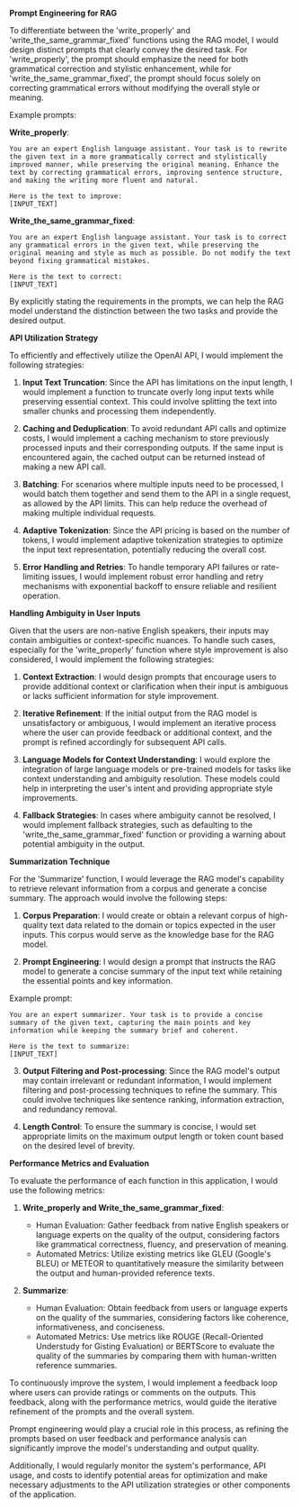 **Prompt Engineering for RAG**

   To differentiate between the 'write_properly' and 'write_the_same_grammar_fixed' functions using the RAG model, I would design distinct prompts that clearly convey the desired task. For 'write_properly', the prompt should emphasize the need for both grammatical correction and stylistic enhancement, while for 'write_the_same_grammar_fixed', the prompt should focus solely on correcting grammatical errors without modifying the overall style or meaning.

   Example prompts:

   **Write_properly**:
   ```
   You are an expert English language assistant. Your task is to rewrite the given text in a more grammatically correct and stylistically improved manner, while preserving the original meaning. Enhance the text by correcting grammatical errors, improving sentence structure, and making the writing more fluent and natural.

   Here is the text to improve:
   [INPUT_TEXT]
   ```

   **Write_the_same_grammar_fixed**:
   ```
   You are an expert English language assistant. Your task is to correct any grammatical errors in the given text, while preserving the original meaning and style as much as possible. Do not modify the text beyond fixing grammatical mistakes.

   Here is the text to correct:
   [INPUT_TEXT]
   ```

   By explicitly stating the requirements in the prompts, we can help the RAG model understand the distinction between the two tasks and provide the desired output.

**API Utilization Strategy**

   To efficiently and effectively utilize the OpenAI API, I would implement the following strategies:

   1. **Input Text Truncation**: Since the API has limitations on the input length, I would implement a function to truncate overly long input texts while preserving essential context. This could involve splitting the text into smaller chunks and processing them independently.

   2. **Caching and Deduplication**: To avoid redundant API calls and optimize costs, I would implement a caching mechanism to store previously processed inputs and their corresponding outputs. If the same input is encountered again, the cached output can be returned instead of making a new API call.

   3. **Batching**: For scenarios where multiple inputs need to be processed, I would batch them together and send them to the API in a single request, as allowed by the API limits. This can help reduce the overhead of making multiple individual requests.

   4. **Adaptive Tokenization**: Since the API pricing is based on the number of tokens, I would implement adaptive tokenization strategies to optimize the input text representation, potentially reducing the overall cost.

   5. **Error Handling and Retries**: To handle temporary API failures or rate-limiting issues, I would implement robust error handling and retry mechanisms with exponential backoff to ensure reliable and resilient operation.

**Handling Ambiguity in User Inputs**

   Given that the users are non-native English speakers, their inputs may contain ambiguities or context-specific nuances. To handle such cases, especially for the 'write_properly' function where style improvement is also considered, I would implement the following strategies:

   1. **Context Extraction**: I would design prompts that encourage users to provide additional context or clarification when their input is ambiguous or lacks sufficient information for style improvement.

   2. **Iterative Refinement**: If the initial output from the RAG model is unsatisfactory or ambiguous, I would implement an iterative process where the user can provide feedback or additional context, and the prompt is refined accordingly for subsequent API calls.

   3. **Language Models for Context Understanding**: I would explore the integration of large language models or pre-trained models for tasks like context understanding and ambiguity resolution. These models could help in interpreting the user's intent and providing appropriate style improvements.

   4. **Fallback Strategies**: In cases where ambiguity cannot be resolved, I would implement fallback strategies, such as defaulting to the 'write_the_same_grammar_fixed' function or providing a warning about potential ambiguity in the output.

**Summarization Technique**

For the 'Summarize' function, I would leverage the RAG model's capability to retrieve relevant information from a corpus and generate a concise summary. The approach would involve the following steps:

1. **Corpus Preparation**: I would create or obtain a relevant corpus of high-quality text data related to the domain or topics expected in the user inputs. This corpus would serve as the knowledge base for the RAG model.

2. **Prompt Engineering**: I would design a prompt that instructs the RAG model to generate a concise summary of the input text while retaining the essential points and key information.

Example prompt:
```
You are an expert summarizer. Your task is to provide a concise summary of the given text, capturing the main points and key information while keeping the summary brief and coherent.

Here is the text to summarize:
[INPUT_TEXT]
```

3. **Output Filtering and Post-processing**: Since the RAG model's output may contain irrelevant or redundant information, I would implement filtering and post-processing techniques to refine the summary. This could involve techniques like sentence ranking, information extraction, and redundancy removal.

4. **Length Control**: To ensure the summary is concise, I would set appropriate limits on the maximum output length or token count based on the desired level of brevity.

**Performance Metrics and Evaluation**

To evaluate the performance of each function in this application, I would use the following metrics:

1. **Write_properly and Write_the_same_grammar_fixed**:
   - Human Evaluation: Gather feedback from native English speakers or language experts on the quality of the output, considering factors like grammatical correctness, fluency, and preservation of meaning.
   - Automated Metrics: Utilize existing metrics like GLEU (Google's BLEU) or METEOR to quantitatively measure the similarity between the output and human-provided reference texts.

2. **Summarize**:
   - Human Evaluation: Obtain feedback from users or language experts on the quality of the summaries, considering factors like coherence, informativeness, and conciseness.
   - Automated Metrics: Use metrics like ROUGE (Recall-Oriented Understudy for Gisting Evaluation) or BERTScore to evaluate the quality of the summaries by comparing them with human-written reference summaries.

To continuously improve the system, I would implement a feedback loop where users can provide ratings or comments on the outputs. This feedback, along with the performance metrics, would guide the iterative refinement of the prompts and the overall system.

Prompt engineering would play a crucial role in this process, as refining the prompts based on user feedback and performance analysis can significantly improve the model's understanding and output quality.

Additionally, I would regularly monitor the system's performance, API usage, and costs to identify potential areas for optimization and make necessary adjustments to the API utilization strategies or other components of the application.